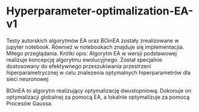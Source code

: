 # Hyperparameter-optimalization-EA-v1


Testy autorskich algorytmów EA oraz BOinEA zostały zrealizowane w jupyter notebook. Również w notebookach znajduje się implementacjia. Miłego przeglądania.
Krótki opis: Algorytm EA w wersji podstawowej realizuje koncepcję algorytmu ewolucyjnego. Został specjalnie dostosowany do efektywnego przeszukiwania przestrzeni hiperparametrycznej w celu znalezenia optymalnych hiperparametrów dla sieci neuronowej

BOinEA to algorytm realizujący optymalizację dwustopniową. Dokonuje on optymalizacji globalnej za pomocą EA, a lokalnie optymalizuje za pomocą Procesów Gaussa.
